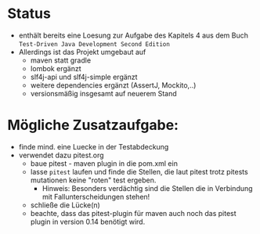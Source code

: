 # Status
- enthält bereits eine Loesung zur Aufgabe des Kapitels 4 aus dem Buch `Test-Driven Java Development
Second Edition`
- Allerdings ist das Projekt umgebaut auf 
  - maven statt gradle
  - lombok ergänzt
  - slf4j-api und slf4j-simple ergänzt
  - weitere dependencies ergänzt (AssertJ, Mockito,..)
  - versionsmäßig insgesamt auf neuerem Stand 

# Mögliche Zusatzaufgabe:
- finde mind. eine Luecke in der Testabdeckung
- verwendet dazu pitest.org
  - baue pitest - maven plugin in die pom.xml ein 
  - lasse `pitest` laufen und finde die Stellen, die laut pitest trotz pitests mutationen keine "roten" test ergeben. 
    - Hinweis: Besonders verdächtig sind die Stellen die in Verbindung mit Fallunterscheidungen stehen!
  - schließe die Lücke(n)
  - beachte, dass das pitest-plugin für maven auch noch das pitest plugin in version 0.14 benötigt wird.
